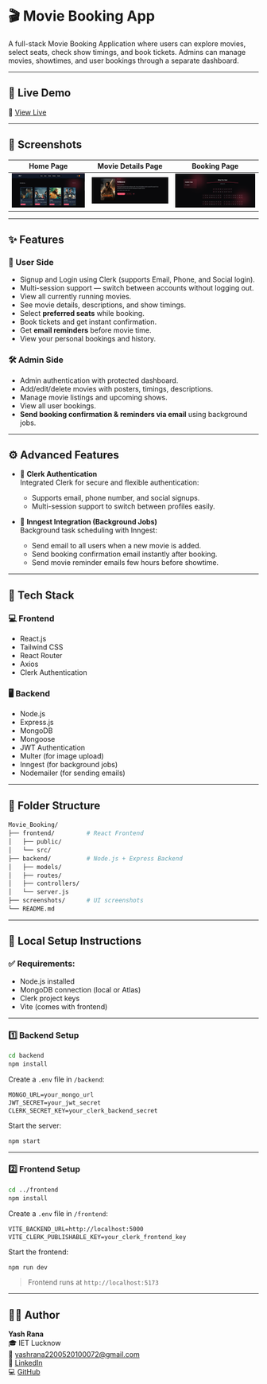 # 🎬 Movie Booking App

A full-stack Movie Booking Application where users can explore movies, select seats, check show timings, and book tickets. Admins can manage movies, showtimes, and user bookings through a separate dashboard.

---

## 🚀 Live Demo

🔗 [View Live](https://movie-booking-1-hik8.onrender.com)

---

## 📸 Screenshots

| Home Page                         | Movie Details Page                | Booking Page                      |
|----------------------------------|----------------------------------|-----------------------------------|
| ![Home](./screenshots/home.png) | ![Details](./screenshots/details.png) | ![Booking](./screenshots/booking.png) |

---

## ✨ Features

### 👥 User Side
- Signup and Login using Clerk (supports Email, Phone, and Social login).
- Multi-session support — switch between accounts without logging out.
- View all currently running movies.
- See movie details, descriptions, and show timings.
- Select **preferred seats** while booking.
- Book tickets and get instant confirmation.
- Get **email reminders** before movie time.
- View your personal bookings and history.

### 🛠️ Admin Side
- Admin authentication with protected dashboard.
- Add/edit/delete movies with posters, timings, descriptions.
- Manage movie listings and upcoming shows.
- View all user bookings.
- **Send booking confirmation & reminders via email** using background jobs.

---

## ⚙️ Advanced Features

- 🔐 **Clerk Authentication**  
  Integrated Clerk for secure and flexible authentication:
  - Supports email, phone number, and social signups.
  - Multi-session support to switch between profiles easily.

- 📧 **Inngest Integration (Background Jobs)**  
  Background task scheduling with Inngest:
  - Send email to all users when a new movie is added.
  - Send booking confirmation email instantly after booking.
  - Send movie reminder emails few hours before showtime.

---

## 🧰 Tech Stack

### 💻 Frontend
- React.js
- Tailwind CSS
- React Router
- Axios
- Clerk Authentication

### 🖥️ Backend
- Node.js
- Express.js
- MongoDB
- Mongoose
- JWT Authentication
- Multer (for image upload)
- Inngest (for background jobs)
- Nodemailer (for sending emails)

---

## 📂 Folder Structure

```bash
Movie_Booking/
├── frontend/         # React Frontend
│   ├── public/
│   └── src/
├── backend/          # Node.js + Express Backend
│   ├── models/
│   ├── routes/
│   ├── controllers/
│   └── server.js
├── screenshots/      # UI screenshots
└── README.md
```

---

## 🧰 Local Setup Instructions

### ✅ Requirements:
- Node.js installed
- MongoDB connection (local or Atlas)
- Clerk project keys
- Vite (comes with frontend)

---

### 1️⃣ Backend Setup

```bash
cd backend
npm install
```

Create a `.env` file in `/backend`:

```env
MONGO_URL=your_mongo_url
JWT_SECRET=your_jwt_secret
CLERK_SECRET_KEY=your_clerk_backend_secret
```

Start the server:

```bash
npm start
```

---

### 2️⃣ Frontend Setup

```bash
cd ../frontend
npm install
```

Create a `.env` file in `/frontend`:

```env
VITE_BACKEND_URL=http://localhost:5000
VITE_CLERK_PUBLISHABLE_KEY=your_clerk_frontend_key
```

Start the frontend:

```bash
npm run dev
```

> Frontend runs at `http://localhost:5173`

---

## 👨‍💻 Author

**Yash Rana**  
🎓 IET Lucknow  
📧 yashrana2200520100072@gmail.com  
🔗 [LinkedIn](https://www.linkedin.com/in/yashrana52)  
💻 [GitHub](https://github.com/YashRana52)
